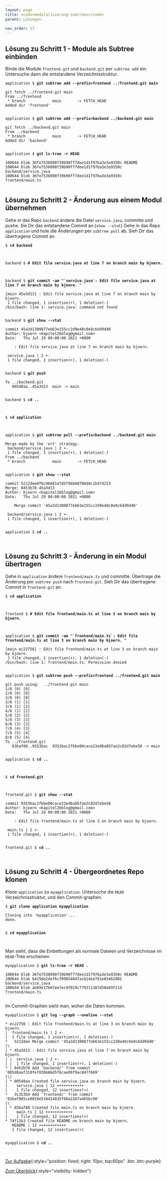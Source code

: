 ```yaml
---
layout: page
title: <code>modularisierung-subtrees</code>
parent: Lösungen

nav_order: 17
---
```

## Lösung zu Schritt 1 - Module als Subtree einbinden

Binde die Module `frontend.git` und `backend.git`
per `subtree add` ein.
Untersuche dann die entstandene Verzeichnisstruktur.


<pre><code>application $ <b>git subtree add --prefix=frontend ../frontend.git main</b><br><br>git fetch ../frontend.git main<br>From ../frontend<br> * branch            main       -&gt; FETCH_HEAD<br>Added dir 'frontend'<br><br></code></pre>



<pre><code>application $ <b>git subtree add --prefix=backend ../backend.git main</b><br><br>git fetch ../backend.git main<br>From ../backend<br> * branch            main       -&gt; FETCH_HEAD<br>Added dir 'backend'<br><br></code></pre>



<pre><code>application $ <b>git ls-tree -r HEAD</b><br><br>100644 blob 36fe7538890f39b90ff7dee1d1f97ba3e3a9350c	README<br>100644 blob 36fe7538890f39b90ff7dee1d1f97ba3e3a9350c	backend/service.java<br>100644 blob 36fe7538890f39b90ff7dee1d1f97ba3e3a9350c	frontend/main.ts<br><br></code></pre>


## Lösung zu Schritt 2 - Änderung aus einem Modul übernehmen

Gehe in das Repo `backend` ändere die Datei `service.java`, committe und pushe.
Sie Dir das entstandene Commit an (`show --stat`)
Gehe in das Repo `application` und hole die Änderungen per `subtree pull` ab.
Sieh Dir das übertragene Commit an.


<pre><code>$ <b>cd backend</b><br><br><br></code></pre>



<pre><code>backend $ <b># Edit file service.java at line 7 on branch main by bjoern.</b><br><br><br></code></pre>



<pre><code>backend $ <b>git commit -am &quot;`service.java`: Edit file service.java at line 7 on branch main by bjoern. &quot;</b><br><br>[main 45a3d13] : Edit file service.java at line 7 on branch main by bjoern.<br> 1 file changed, 1 insertion(+), 1 deletion(-)<br>/bin/bash: line 1: service.java: command not found<br><br></code></pre>



<pre><code>backend $ <b>git show --stat </b><br><br>commit 45a3d1300877eb63e155cc2d9e48c0e9c6dd9d40<br>Author: bjoern &lt;kapitel26blog@gmail.com&gt;<br>Date:   Thu Jul 29 00:00:00 2021 +0000<br><br>    : Edit file service.java at line 7 on branch main by bjoern.<br><br> service.java | 2 +-<br> 1 file changed, 1 insertion(+), 1 deletion(-)<br><br></code></pre>



<pre><code>backend $ <b>git push</b><br><br>To ../backend.git<br>   005d8aa..45a3d13  main -&gt; main<br><br></code></pre>



<pre><code>backend $ <b>cd ..</b><br><br><br></code></pre>



<pre><code>$ <b>cd application</b><br><br><br></code></pre>



<pre><code>application $ <b>git subtree pull --prefix=backend ../backend.git main</b><br><br>Merge made by the 'ort' strategy.<br> backend/service.java | 2 +-<br> 1 file changed, 1 insertion(+), 1 deletion(-)<br>From ../backend<br> * branch            main       -&gt; FETCH_HEAD<br><br></code></pre>



<pre><code>application $ <b>git show --stat </b><br><br>commit 5212dee0f6c96681e7d5f9bb60780d4c1b474223<br>Merge: 8453b78 45a3d13<br>Author: bjoern &lt;kapitel26blog@gmail.com&gt;<br>Date:   Thu Jul 29 00:00:00 2021 +0000<br><br>    Merge commit '45a3d1300877eb63e155cc2d9e48c0e9c6dd9d40'<br><br> backend/service.java | 2 +-<br> 1 file changed, 1 insertion(+), 1 deletion(-)<br><br></code></pre>



<pre><code>application $ <b>cd ..</b><br><br><br></code></pre>


## Lösung zu Schritt 3 - Änderung in ein Modul übertragen

Gehe in `application` ändere `frontend/main.ts` und committe.
Übertrage die Änderung per `subtree push` nach `frontend.git`.
Sieh Dir das übertragene Commit in `frontend.git` an.


<pre><code>$ <b>cd application</b><br><br><br></code></pre>



<pre><code>frontend $ <b># Edit file frontend/main.ts at line 3 on branch main by bjoern.</b><br><br><br></code></pre>



<pre><code>application $ <b>git commit -am &quot;`frontend/main.ts`: Edit file frontend/main.ts at line 3 on branch main by bjoern. &quot;</b><br><br>[main ec22756] : Edit file frontend/main.ts at line 3 on branch main by bjoern.<br> 1 file changed, 1 insertion(+), 1 deletion(-)<br>/bin/bash: line 1: frontend/main.ts: Permission denied<br><br></code></pre>



<pre><code>application $ <b>git subtree push --prefix=frontend ../frontend.git main</b><br><br>git push using:  ../frontend.git main<br>1/8 (0) [0]<br>2/8 (0) [0]<br>3/8 (0) [0]<br>3/8 (1) [1]<br>3/8 (1) [2]<br>4/8 (1) [2]<br>5/8 (2) [2]<br>5/8 (3) [3]<br>6/8 (3) [3]<br>7/8 (4) [3]<br>7/8 (5) [4]<br>8/8 (5) [4]<br>To ../frontend.git<br>   03baf80..9353bac  9353bac2fbbe00cace23ed6a85fae2c02d7ebe58 -&gt; main<br><br></code></pre>



<pre><code>application $ <b>cd ..</b><br><br><br></code></pre>



<pre><code>$ <b>cd frontend.git</b><br><br><br></code></pre>



<pre><code>frontend.git $ <b>git show --stat </b><br><br>commit 9353bac2fbbe00cace23ed6a85fae2c02d7ebe58<br>Author: bjoern &lt;kapitel26blog@gmail.com&gt;<br>Date:   Thu Jul 29 00:00:00 2021 +0000<br><br>    : Edit file frontend/main.ts at line 3 on branch main by bjoern.<br><br> main.ts | 2 +-<br> 1 file changed, 1 insertion(+), 1 deletion(-)<br><br></code></pre>



<pre><code>frontend.git $ <b>cd ..</b><br><br><br></code></pre>


## Lösung zu Schritt 4 - Übergeordnetes Repo klonen

Klone `application` zu `myapplication`.
Untersuche die `HEAD` Verzeichnisstruktur,
und den Commit-graphen.


<pre><code>$ <b>git clone application myapplication</b><br><br>Cloning into 'myapplication'...<br>done.<br><br></code></pre>



<pre><code>$ <b>cd myapplication</b><br><br><br></code></pre>


Man sieht, dass die Einbettungen als normale Dateien und Verzeichnisse im `HEAD`-Tree erscheinen


<pre><code>myapplication $ <b>git ls-tree -r HEAD .</b><br><br>100644 blob 36fe7538890f39b90ff7dee1d1f97ba3e3a9350c	README<br>100644 blob 6429de2def6cf09854047acb14ee781e65462881	backend/service.java<br>100644 blob ab09e17b67ee7ec9f019c779211387d58e69f214	frontend/main.ts<br><br></code></pre>


Im Commit-Graphen sieht man, woher die Daten kommen.


<pre><code>myapplication $ <b>git log --graph --oneline --stat</b><br><br>* ec22756 : Edit file frontend/main.ts at line 3 on branch main by bjoern.<br>|  frontend/main.ts | 2 +-<br>|  1 file changed, 1 insertion(+), 1 deletion(-)<br>*   5212dee Merge commit '45a3d1300877eb63e155cc2d9e48c0e9c6dd9d40'<br>|\  <br>| * 45a3d13 : Edit file service.java at line 7 on branch main by bjoern.<br>| |  service.java | 2 +-<br>| |  1 file changed, 1 insertion(+), 1 deletion(-)<br>* | 8453b78 Add 'backend/' from commit '005d8aaf310fef036b86d5f6cae09f9ac8477669'<br>|\| <br>| * 005d8aa Created file service.java on branch main by bjoern.<br>|    service.java | 12 ++++++++++++<br>|    1 file changed, 12 insertions(+)<br>*   3c353b4 Add 'frontend/' from commit '03baf805ce0819e534d14835f60a2267a465bc98'<br>|\  <br>| * 03baf80 Created file main.ts on branch main by bjoern.<br>|    main.ts | 12 ++++++++++++<br>|    1 file changed, 12 insertions(+)<br>* 74f11b3 Created file README on branch main by bjoern.<br>   README | 12 ++++++++++++<br>   1 file changed, 12 insertions(+)<br><br></code></pre>



<pre><code>myapplication $ <b>cd ..</b><br><br><br></code></pre>


[Zur Aufgabe](aufgabe-modularisierung-subtrees.html){:style="position: fixed; right: 10px; top:60px" .btn .btn-purple}

[Zum Überblick](../../ueberblick.html){:style="visibility: hidden"}

